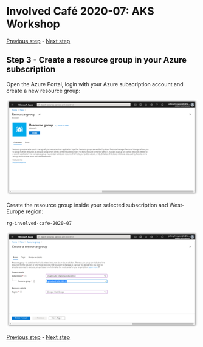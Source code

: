 # Involved Café 2020-07: AKS Workshop

[Previous step](../step-02/README.md) - [Next step](../step-04/README.md)

## Step 3 - Create a resource group in your Azure subscription

Open the Azure Portal, login with your Azure subscription account and create a new resource group:

![dotnet new](sshot-18.png)

Create the resource group inside your selected subscription and West-Europe region:

```
rg-involved-cafe-2020-07
```

![dotnet new](sshot-19.png)

[Previous step](../step-02/README.md) - [Next step](../step-04/README.md)